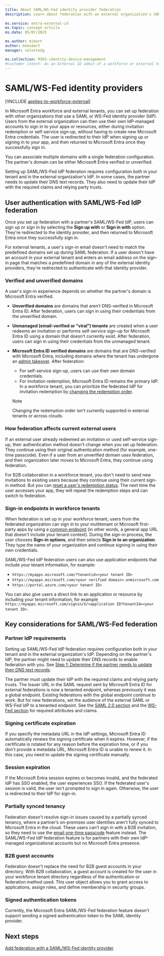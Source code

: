 ```yaml
---
title: About SAML/WS-Fed identity provider federation
description: Learn about federation with an external organization's SAML/WS-Fed identity provider (IdP) for external user self-service sign-up and invitation redemption.
 
ms.service: entra-external-id
ms.topic: concept-article
ms.date: 05/07/2025

ms.author: mimart
author: msmimart
manager: celestedg

ms.collection: M365-identity-device-management
#customer intent: As an External ID admin of a workforce or external tenant, I want to configure and enable federation with a SAML/WS-Fed identity provider (IdP) for external users, so that they can easily use self-service sign-up or redeem  invitations and access our apps and resources.
---
```


# SAML/WS-Fed identity providers

[!INCLUDE [applies-to-workforce-external](./includes/applies-to-workforce-external.md)]

In Microsoft Entra workforce and external tenants, you can set up federation with other organizations that use a SAML or WS-Fed identity provider (IdP). Users from the external organization can then use their own IdP-managed accounts to sign in to your apps or resources, either during invitation redemption or self-service sign-up, without having to create new Microsoft Entra credentials. The user is redirected to their IdP when signing up or signing in to your app, and then returned to Microsoft Entra once they successfully sign in.

You can associate multiple domains with a single federation configuration. The partner's domain can be either Microsoft Entra verified or unverified.

Setting up SAML/WS-Fed IdP federation requires configuration both in your tenant and in the external organization's IdP. In some cases, the partner needs to update their DNS text records. They also need to update their IdP with the required claims and relying party trusts.

## User authentication with SAML/WS-Fed IdP federation

Once you set up federation with a partner's SAML/WS-Fed IdP, users can sign up or sign in by selecting the **Sign up with** or **Sign in with** option. They're redirected to the identity provider, and then returned to Microsoft Entra once they successfully sign in.

For external tenants, a user's sign-in email doesn't need to match the predefined domains set up during SAML federation. If a user doesn't have an account in your external tenant and enters an email address on the sign-in page that matches a predefined domain in any of the external identity providers, they're redirected to authenticate with that identity provider.

### Verified and unverified domains

A user's sign-in experience depends on whether the partner's domain is Microsoft Entra verified.

- **Unverified domains** are domains that aren’t DNS-verified in Microsoft Entra ID. After federation, users can sign in using their credentials from the unverified domain.

- **Unmanaged (email-verified or “viral”) tenants** are created when a user redeems an invitation or performs self-service sign-up for Microsoft Entra ID using a domain that doesn’t currently exist. After federation, users can sign in using their credentials from the unmanaged tenant.

- **Microsoft Entra ID verified domains** are domains that are DNS-verified with Microsoft Entra, including domains where the tenant has undergone an [admin takeover](~/identity/users/domains-admin-takeover.md). After federation:
   - For self-service sign-up, users can use their own domain credentials.
   - For invitation redemption, Microsoft Entra ID remains the primary IdP. In a workforce tenant, you can prioritize the federated IdP for invitation redemption by [changing the redemption order](cross-tenant-access-overview.md#configurable-redemption).

   > [!NOTE]
   > Changing the redemption order isn't currently supported in external tenants or across clouds.

### How federation affects current external users

If an external user already redeemed an invitation or used self-service sign-up, their authentication method doesn't change when you set up federation. They continue using their original authentication method (for example, one-time passcode). Even if a user from an unverified domain uses federation, and their organization later moves to Microsoft Entra, they continue using federation.

For B2B collaboration in a workforce tenant, you don't need to send new invitations to existing users because they continue using their current sign-in method. But you can [reset a user's redemption status](reset-redemption-status.md). The next time the user accesses your app, they will repeat the redemption steps and can switch to federation. 

### Sign-in endpoints in workforce tenants

When federation is set up in your workforce tenant, users from the federated organization can sign in to your multitenant or Microsoft first-party apps by using a [common endpoint](redemption-experience.md#redemption-process-and-sign-in-through-a-common-endpoint) (in other words, a general app URL that doesn't include your tenant context). During the sign-in process, the user chooses **Sign-in options**, and then selects **Sign in to an organization**. They type the name of your organization and continue signing in using their own credentials.

SAML/WS-Fed IdP federation users can also use application endpoints that include your tenant information, for example:

- `https://myapps.microsoft.com/?tenantid=<your tenant ID>`
- `https://myapps.microsoft.com/<your verified domain>.onmicrosoft.com`
- `https://portal.azure.com/<your tenant ID>`

You can also give users a direct link to an application or resource by including your tenant information, for example `https://myapps.microsoft.com/signin/X/<application ID?tenantId=<your tenant ID>`.

## Key considerations for SAML/WS-Fed federation

### Partner IdP requirements

Setting up SAML/WS-Fed IdP federation requires configuration both in your tenant and in the external organization's IdP. Depending on the partner's IdP, the partner might need to update their DNS records to enable federation with you. See [Step 1: Determine if the partner needs to update their DNS text records](direct-federation.md#step-1-determine-if-the-partner-needs-to-update-their-dns-text-records).

The partner must update their IdP with the required claims and relying party trusts. The Issuer URL in the SAML request sent by Microsoft Entra ID for external federations is now a tenanted endpoint, whereas previously it was a global endpoint. Existing federations with the global endpoint continue to work. But for new federations, set the audience of the external SAML or WS-Fed IdP to a tenanted endpoint. See the [SAML 2.0 section](direct-federation.md#to-configure-a-saml-20-identity-provider) and the [WS-Fed section](direct-federation.md#to-configure-a-ws-fed-identity-provider) for required attributes and claims.

### Signing certificate expiration

If you specify the metadata URL in the IdP settings, Microsoft Entra ID automatically renews the signing certificate when it expires. However, if the certificate is rotated for any reason before the expiration time, or if you don't provide a metadata URL, Microsoft Entra ID is unable to renew it. In this case, you need to update the signing certificate manually.

### Session expiration

If the Microsoft Entra session expires or becomes invalid, and the federated IdP has SSO enabled, the user experiences SSO. If the federated user's session is valid, the user isn't prompted to sign in again. Otherwise, the user is redirected to their IdP for sign-in.

### Partially synced tenancy

Federation doesn't resolve sign-in issues caused by a partially synced tenancy, where a partner’s on-premises user identities aren't fully synced to Microsoft Entra in the cloud. These users can’t sign in with a B2B invitation, so they need to use the [email one-time passcode](one-time-passcode.md) feature instead. The SAML/WS-Fed IdP federation feature is for partners with their own IdP-managed organizational accounts but no Microsoft Entra presence.

### B2B guest accounts

Federation doesn't replace the need for B2B guest accounts in your directory. With B2B collaboration, a guest account is created for the user in your workforce tenant directory regardless of the authentication or federation method used. This user object allows you to grant access to applications, assign roles, and define membership in security groups.  

### Signed authentication tokens

Currently, the Microsoft Entra SAML/WS-Fed federation feature doesn't support sending a signed authentication token to the SAML identity provider.  

## Next steps

[Add federation with a SAML/WS-Fed identity provider](direct-federation.md)
